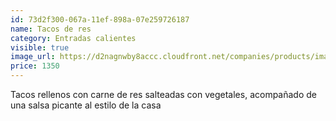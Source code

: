 ```yaml
---
id: 73d2f300-067a-11ef-898a-07e259726187
name: Tacos de res
category: Entradas calientes
visible: true
image_url: https://d2nagnwby8accc.cloudfront.net/companies/products/images/800/64b42298-b397-41fc-b369-19344cd6bd31.jpg
price: 1350
---
```


Tacos rellenos con carne de res salteadas con vegetales, acompañado de una salsa picante al estilo de la casa
